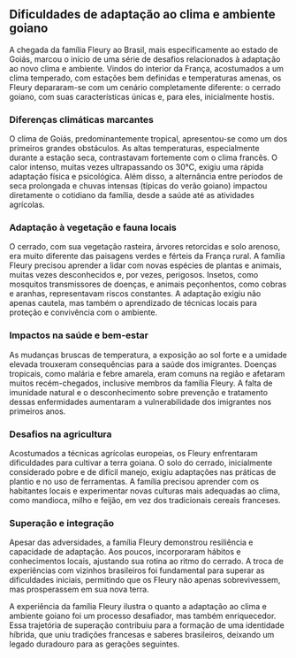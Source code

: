 ## Dificuldades de adaptação ao clima e ambiente goiano

A chegada da família Fleury ao Brasil, mais especificamente ao estado de Goiás, marcou o início de uma série de desafios relacionados à adaptação ao novo clima e ambiente. Vindos do interior da França, acostumados a um clima temperado, com estações bem definidas e temperaturas amenas, os Fleury depararam-se com um cenário completamente diferente: o cerrado goiano, com suas características únicas e, para eles, inicialmente hostis.

### Diferenças climáticas marcantes

O clima de Goiás, predominantemente tropical, apresentou-se como um dos primeiros grandes obstáculos. As altas temperaturas, especialmente durante a estação seca, contrastavam fortemente com o clima francês. O calor intenso, muitas vezes ultrapassando os 30°C, exigiu uma rápida adaptação física e psicológica. Além disso, a alternância entre períodos de seca prolongada e chuvas intensas (típicas do verão goiano) impactou diretamente o cotidiano da família, desde a saúde até as atividades agrícolas.

### Adaptação à vegetação e fauna locais

O cerrado, com sua vegetação rasteira, árvores retorcidas e solo arenoso, era muito diferente das paisagens verdes e férteis da França rural. A família Fleury precisou aprender a lidar com novas espécies de plantas e animais, muitas vezes desconhecidos e, por vezes, perigosos. Insetos, como mosquitos transmissores de doenças, e animais peçonhentos, como cobras e aranhas, representavam riscos constantes. A adaptação exigiu não apenas cautela, mas também o aprendizado de técnicas locais para proteção e convivência com o ambiente.

### Impactos na saúde e bem-estar

As mudanças bruscas de temperatura, a exposição ao sol forte e a umidade elevada trouxeram consequências para a saúde dos imigrantes. Doenças tropicais, como malária e febre amarela, eram comuns na região e afetaram muitos recém-chegados, inclusive membros da família Fleury. A falta de imunidade natural e o desconhecimento sobre prevenção e tratamento dessas enfermidades aumentaram a vulnerabilidade dos imigrantes nos primeiros anos.

### Desafios na agricultura

Acostumados a técnicas agrícolas europeias, os Fleury enfrentaram dificuldades para cultivar a terra goiana. O solo do cerrado, inicialmente considerado pobre e de difícil manejo, exigiu adaptações nas práticas de plantio e no uso de ferramentas. A família precisou aprender com os habitantes locais e experimentar novas culturas mais adequadas ao clima, como mandioca, milho e feijão, em vez dos tradicionais cereais franceses.

### Superação e integração

Apesar das adversidades, a família Fleury demonstrou resiliência e capacidade de adaptação. Aos poucos, incorporaram hábitos e conhecimentos locais, ajustando sua rotina ao ritmo do cerrado. A troca de experiências com vizinhos brasileiros foi fundamental para superar as dificuldades iniciais, permitindo que os Fleury não apenas sobrevivessem, mas prosperassem em sua nova terra.

A experiência da família Fleury ilustra o quanto a adaptação ao clima e ambiente goiano foi um processo desafiador, mas também enriquecedor. Essa trajetória de superação contribuiu para a formação de uma identidade híbrida, que uniu tradições francesas e saberes brasileiros, deixando um legado duradouro para as gerações seguintes.